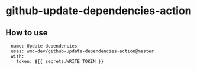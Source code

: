 # github-update-dependencies-action
## How to use
````
- name: Update dependencies
  uses: wmc-dev/github-update-dependencies-action@master
  with:
    token: ${{ secrets.WRITE_TOKEN }}
````